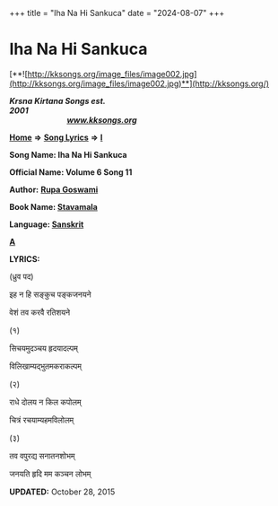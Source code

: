 +++
title = "Iha Na Hi Sankuca"
date = "2024-08-07"
+++

# Iha Na Hi Sankuca
[**![http://kksongs.org/image_files/image002.jpg](http://kksongs.org/image_files/image002.jpg)**](http://kksongs.org/)

**_Krsna Kirtana Songs est. 2001_**                                                                                                                                                 **_www.kksongs.org_**

**[Home](http://kksongs.org/)** **⇒** **[Song Lyrics](http://kksongs.org/lyrics.html)** **⇒** **[I](http://kksongs.org/songs/song_i.html)**

**Song Name: Iha Na Hi Sankuca**

**Official Name: Volume 6 Song 11**

**Author:** [**Rupa Goswami**](http://kksongs.org/authors/list/rupa.html)

**Book Name: [Stavamala](http://kksongs.org/authors/literature/stavamala.html)**

**Language: [Sanskrit](http://kksongs.org/language/list/sanskrit.html)**

**[A](http://kksongs.org/songs/i/ihamadhuyaminimaha.html)**

**LYRICS:**

(ध्रुव पद)

इह न हि सङ्कुच पङ्कजनयने

वेशं तव करवै रतिशयने

(१)

सिचयमुदञ्चय हृदयादल्पम्

विलिखाम्यद्भुतमकराकल्पम्

(२)

राधे दोलय न किल कपोलम्

चित्रं रचयाम्यहमविलोलम्

(३)

तव वपुरद्य सनातनशोभम्

जनयति हृदि मम कञ्चन लोभम्

**UPDATED:** October 28, 2015